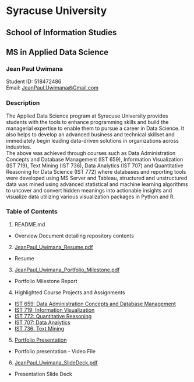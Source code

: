 # Syracuse University
## School of Information Studies
## MS in Applied Data Science

### Jean Paul Uwimana  
Student ID: 518472486  
Email: JeanPaul.Uwimana@Gmail.com

### Description
The Applied Data Science program at Syracuse University provides students with the tools to enhance programming skills and build the managerial expertise to enable them to pursue a career in Data Science. It also helps to develop an advanced business and technical skillset and immediately begin leading data-driven solutions in organizations across industries.  
The above was achieved through courses such as Data Administration Concepts and Database Management (IST 659), Information Visualization (IST 719), Text Mining (IST 736), Data Analytics (IST 707) and Quantitative Reasoning for Data Science (IST 772) where databases and reporting tools were developed using MS Server and Tableau, structured and unstructured data was mined using advanced statistical and machine learning algorithms to uncover and convert hidden meanings into actionable insights and visualize data utilizing various visualization packages in Python and R.

### Table of Contents
1. README.md
  - Overview Document detailing repository contents
2. [JeanPaul_Uwimana_Resume.pdf](https://github.com/jeanpauluwimana/MSADS_Portfolio/tree/main/JeanPaul_Uwimana_Resume.pdf)
  - Resume
3. [JeanPaul_Uwimana_Portfolio_Milestone.pdf](https://github.com/jeanpauluwimana/MSADS_Portfolio/tree/main/JeanPaul_Uwimana_Portfolio_Milestone.pdf)
  - Portfolio Milestone Report
4. Highlighted Course Projects and Assignments
  * [IST 659: Data Administration Concepts and Database Management](https://github.com/jeanpauluwimana/MSADS_Portfolio/tree/main/IST659_Database_Administration)
  * [IST 719: Information Visualization](https://github.com/jeanpauluwimana/MSADS_Portfolio/tree/main/IST719_Data_Visualization)
  * [IST 772: Quantitative Reasoning](https://github.com/jeanpauluwimana/MSADS_Portfolio/tree/main/IST772_Quantitative_Reasoning)
  * [IST 707: Data Analytics](https://github.com/jeanpauluwimana/MSADS_Portfolio/tree/main/IST707_Data_Analytics)
  * [IST 736: Text Mining](https://github.com/jeanpauluwimana/MSADS_Portfolio/tree/main/IST736_Text_Mining)
 5. [Portfolio Presentation](https://github.com/jeanpauluwimana/MSADS_Portfolio/tree/main/JeanPaul_Uwimana_Portfolio_Presentation.mp4)
  - Portfolio presentation - Video File
 6. [JeanPaul_Uwimana_SlideDeck.pdf](https://github.com/jeanpauluwimana/MSADS_Portfolio/tree/main/JeanPaul_Uwimana_SlideDeck.pdf)
  - Presentation Slide Deck
 
